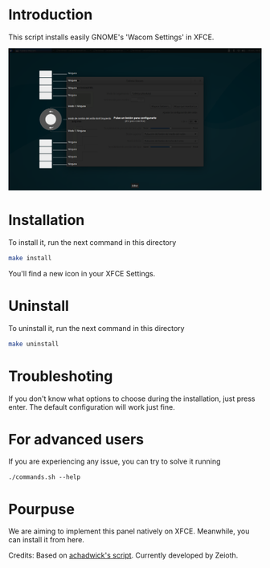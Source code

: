 Introduction
=============

This script installs easily GNOME's 'Wacom Settings' in XFCE.

![Screenshot highlighting the settings' location](screenshot.png?raw=true)


Installation
==============
To install it, run the next command in this directory

```bash
make install
```

You'll find a new icon in your XFCE Settings.

Uninstall
==============
To uninstall it, run the next command in this directory
```bash
make uninstall
```

Troubleshoting
==============
If you don't know what options to choose during the installation, just press enter. 
The default configuration will work just fine.

For advanced users
==================
If you are experiencing any issue, you can try to solve it running

```
./commands.sh --help
```

Pourpuse
==================
We are aiming to implement this panel natively on XFCE. Meanwhile, you can install it from here.


Credits: Based on [achadwick's script](https://github.com/achadwick/gsdwacom4xfce). Currently developed by Zeioth.

